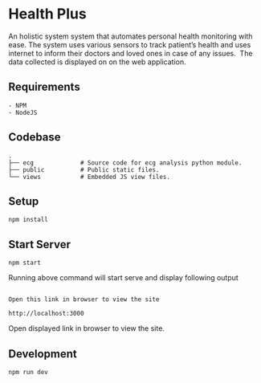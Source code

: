 # Health Plus
An holistic system system that automates personal health monitoring with ease. The system uses various sensors to track patient’s health and uses internet to inform their doctors and loved ones in case of any issues.  The data collected is displayed on on the web application.

## Requirements
    - NPM
    - NodeJS

## Codebase
```
.
├── ecg             # Source code for ecg analysis python module. 
├── public          # Public static files.
└── views           # Embedded JS view files. 
```

## Setup
```
npm install
```

## Start Server
```
npm start
```

Running above command will start serve and display following output
```

Open this link in browser to view the site

http://localhost:3000

```
Open displayed link in browser to view the site.

## Development
```
npm run dev
```
